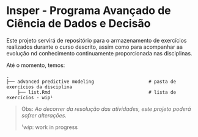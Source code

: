# Insper -  Programa Avançado de Ciência de Dados e Decisão 

Este projeto servirá de repositório para o armazenamento de exercícios realizados durante o curso descrito, assim como para acompanhar aa evolução nd conhecimento continuamente proporcionada nas disciplinas.

Até o momento, temos:

```
.
├── advanced predictive modeling                    # pasta de exercícios da disciplina
    ├── list.Rmd                                    # lista de exercícios - wip¹ 
```

> Obs: *Ao decorrer da resolução das atividades, este projeto poderá sofrer alterações.*
> 
> ¹*wip*: work in progress
    
